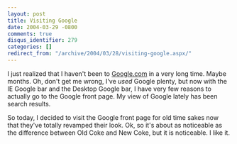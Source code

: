```yaml
---
layout: post
title: Visiting Google
date: 2004-03-29 -0800
comments: true
disqus_identifier: 279
categories: []
redirect_from: "/archive/2004/03/28/visiting-google.aspx/"
---
```


I just realized that I haven't been to
[Google.com](http://www.google.com) in a very long time. Maybe months.
Oh, don't get me wrong, I've *used* Google plenty, but now with the IE
Google bar and the Desktop Google bar, I have very few reasons to
actually go to the Google front page. My view of Google lately has been
search results.

So today, I decided to visit the Google front page for old time sakes
now that they've totally revamped their look. Ok, so it's about as
noticeable as the difference between Old Coke and New Coke, but it is
noticeable. I like it.

